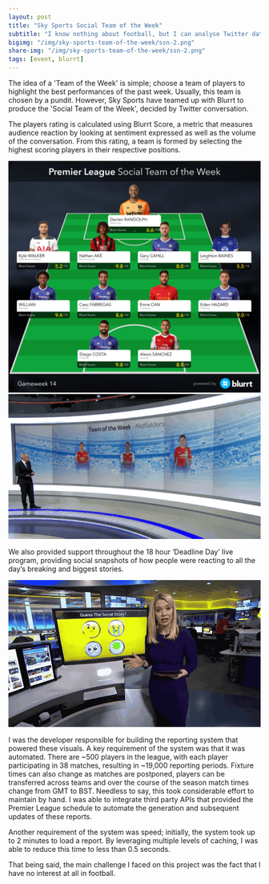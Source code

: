 ```yaml
---
layout: post
title: "Sky Sports Social Team of the Week"
subtitle: "I know nothing about football, but I can analyse Twitter data."
bigimg: "/img/sky-sports-team-of-the-week/ssn-2.png"
share-img: "/img/sky-sports-team-of-the-week/ssn-2.png"
tags: [event, blurrt]
---
```


The idea of a 'Team of the Week' is simple; choose a team of players to highlight the best performances of the past week. Usually, this team is chosen by a pundit. However, Sky Sports have teamed up with Blurrt to produce the 'Social Team of the Week', decided by Twitter conversation.

The players rating is calculated using Blurrt Score, a metric that measures audience reaction by looking at sentiment expressed as well as the volume of the conversation. From this rating, a team is formed by selecting the highest scoring players in their respective positions.

<img src="/img/sky-sports-team-of-the-week/team-14.png" class="img-responsive center-block">
<img src="/img/sky-sports-team-of-the-week/ssn-1.gif" class="img-responsive center-block">

We also provided support throughout the 18 hour ‘Deadline Day’ live program, providing social snapshots of how people were reacting to all the day’s breaking and biggest stories.

<img src="/img/sky-sports-team-of-the-week/ssn-3.gif" class="img-responsive center-block">

I was the developer responsible for building the reporting system that powered these visuals. A key requirement of the system was that it was automated. There are ~500 players in the league, with each player participating in 38 matches, resulting in ~19,000 reporting periods. Fixture times can also change as matches are postponed, players can be transferred across teams and over the course of the season match times change from GMT to BST. Needless to say, this took considerable effort to maintain by hand. I was able to integrate third party APIs that provided the Premier League schedule to automate the generation and subsequent updates of these reports.

Another requirement of the system was speed; initially, the system took up to 2 minutes to load a report. By leveraging multiple levels of caching, I was able to reduce this time to less than 0.5 seconds.

That being said, the main challenge I faced on this project was the fact that I have no interest at all in football.
